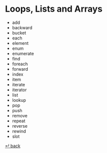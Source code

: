 Loops, Lists and Arrays
=======================

- add
- backward
- bucket
- each
- element
- enum
- enumerate
- find
- foreach
- forward
- index
- item
- iterate
- iterator
- list
- lookup
- pop
- push
- remove
- repeat
- reverse
- rewind
- slot

[↵ back](../README.md)